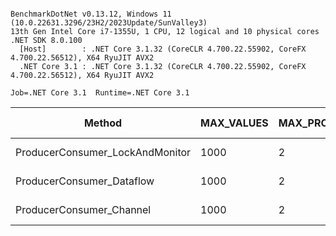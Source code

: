 ```

BenchmarkDotNet v0.13.12, Windows 11 (10.0.22631.3296/23H2/2023Update/SunValley3)
13th Gen Intel Core i7-1355U, 1 CPU, 12 logical and 10 physical cores
.NET SDK 8.0.100
  [Host]        : .NET Core 3.1.32 (CoreCLR 4.700.22.55902, CoreFX 4.700.22.56512), X64 RyuJIT AVX2
  .NET Core 3.1 : .NET Core 3.1.32 (CoreCLR 4.700.22.55902, CoreFX 4.700.22.56512), X64 RyuJIT AVX2

Job=.NET Core 3.1  Runtime=.NET Core 3.1  

```
| Method                          | MAX_VALUES | MAX_PRODUCERS | MAX_CONSUMERS | Mean     | Error     | StdDev    | Ratio        | RatioSD | Gen0     | Gen1    | Gen2    | Allocated | Alloc Ratio |
|-------------------------------- |----------- |-------------- |-------------- |---------:|----------:|----------:|-------------:|--------:|---------:|--------:|--------:|----------:|------------:|
| ProducerConsumer_LockAndMonitor | 1000       | 2             | 2             | 2.251 ms | 0.0438 ms | 0.1075 ms |     baseline |         | 121.0938 | 54.6875 | 23.4375 |  731.7 KB |             |
| ProducerConsumer_Dataflow       | 1000       | 2             | 2             | 1.918 ms | 0.0383 ms | 0.0484 ms | 1.17x faster |   0.07x | 128.9063 | 54.6875 | 23.4375 | 775.46 KB |  1.06x more |
| ProducerConsumer_Channel        | 1000       | 2             | 2             | 1.967 ms | 0.0392 ms | 0.0947 ms | 1.15x faster |   0.09x | 132.8125 | 68.3594 | 17.5781 | 736.13 KB |  1.01x more |
